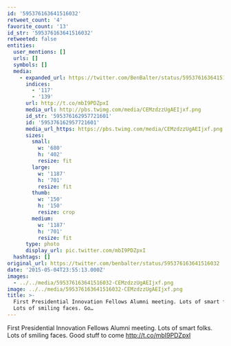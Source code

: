 ```yaml
---
id: '595376163641516032'
retweet_count: '4'
favorite_count: '13'
id_str: '595376163641516032'
retweeted: false
entities:
  user_mentions: []
  urls: []
  symbols: []
  media:
    - expanded_url: https://twitter.com/BenBalter/status/595376163641516032/photo/1
      indices:
        - '117'
        - '139'
      url: http://t.co/mbI9PDZpxI
      media_url: http://pbs.twimg.com/media/CEMzdzzUgAEIjxf.png
      id_str: '595376162957721601'
      id: '595376162957721601'
      media_url_https: https://pbs.twimg.com/media/CEMzdzzUgAEIjxf.png
      sizes:
        small:
          w: '680'
          h: '402'
          resize: fit
        large:
          w: '1187'
          h: '701'
          resize: fit
        thumb:
          w: '150'
          h: '150'
          resize: crop
        medium:
          w: '1187'
          h: '701'
          resize: fit
      type: photo
      display_url: pic.twitter.com/mbI9PDZpxI
  hashtags: []
original_url: https://twitter.com/benbalter/status/595376163641516032
date: '2015-05-04T23:55:13.000Z'
images:
  - ../../media/595376163641516032-CEMzdzzUgAEIjxf.png
image: ../../media/595376163641516032-CEMzdzzUgAEIjxf.png
title: >-
  First Presidential Innovation Fellows Alumni meeting. Lots of smart folks.
  Lots of smiling faces. Go…
---
```


First Presidential Innovation Fellows Alumni meeting. Lots of smart folks. Lots of smiling faces. Good stuff to come http://t.co/mbI9PDZpxI